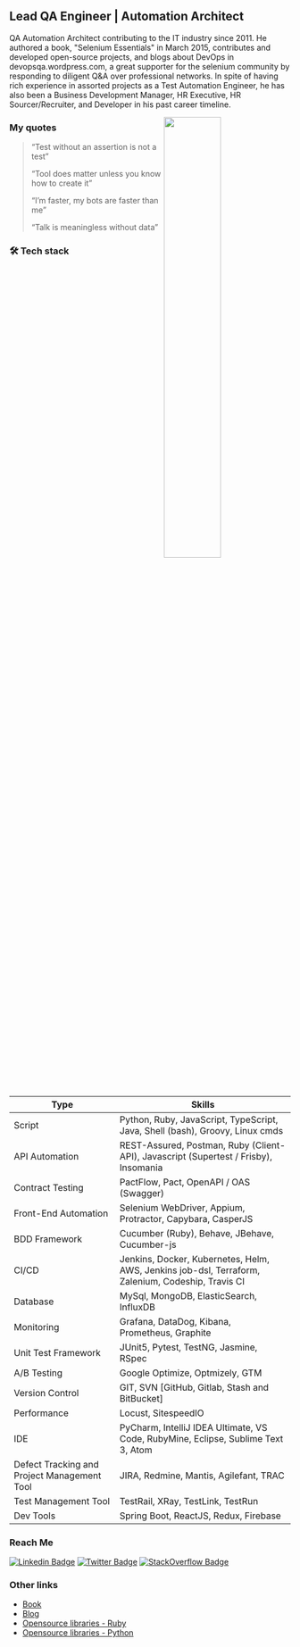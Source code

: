 ## Lead QA Engineer | Automation Architect

QA Automation Architect contributing to the IT industry since 2011. He authored a book, "Selenium Essentials" in March 2015, contributes and developed open-source projects, and blogs about DevOps in devopsqa.wordpress.com, a great supporter for the selenium community by responding to diligent Q&A over professional networks. In spite of having rich experience in assorted projects as a Test Automation Engineer, he has also been a Business Development Manager, HR Executive, HR Sourcer/Recruiter, and Developer in his past career timeline.

<img align='right' width=45% src="https://github-readme-stats.vercel.app/api?username=prashanth-sams&show_icons=true">


### **My quotes**
> “Test without an assertion is not a test”
>
> “Tool does matter unless you know how to create it”
>
> “I’m faster, my bots are faster than me”
>
> “Talk is meaningless without data”

### 🛠️ Tech stack

| Type         | Skills            |
| -------------- | ---------          |
| Script    | Python, Ruby, JavaScript, TypeScript, Java, Shell (bash), Groovy, Linux cmds |
| API Automation    | REST-Assured, Postman, Ruby (Client-API), Javascript (Supertest / Frisby), Insomania |
| Contract Testing    | PactFlow, Pact, OpenAPI / OAS (Swagger) |
| Front-End Automation    | Selenium WebDriver, Appium, Protractor, Capybara, CasperJS |
| BDD Framework    | Cucumber (Ruby), Behave, JBehave, Cucumber-js |
| CI/CD    | Jenkins, Docker, Kubernetes, Helm, AWS, Jenkins job-dsl, Terraform, Zalenium, Codeship, Travis CI |
| Database    | MySql, MongoDB, ElasticSearch, InfluxDB |
| Monitoring    | Grafana, DataDog, Kibana, Prometheus, Graphite |
| Unit Test Framework    | JUnit5, Pytest, TestNG, Jasmine, RSpec |
| A/B Testing | Google Optimize, Optmizely, GTM |
| Version Control    | GIT, SVN [GitHub, Gitlab, Stash and BitBucket] |
| Performance    | Locust, SitespeedIO |
| IDE    | PyCharm, IntelliJ IDEA Ultimate, VS Code, RubyMine, Eclipse, Sublime Text 3, Atom |
| Defect Tracking and Project Management Tool    | JIRA, Redmine, Mantis, Agilefant, TRAC |
| Test Management Tool    | TestRail, XRay, TestLink, TestRun |
| Dev Tools    | Spring Boot, ReactJS, Redux, Firebase |


### Reach Me
[![Linkedin Badge](https://img.shields.io/badge/-prashanthsams-blue?style=flat-square&logo=Linkedin&logoColor=white&link=https://www.linkedin.com/in/prashanth-sams-58208953/)](https://www.linkedin.com/in/prashanth-sams-58208953/) 
[![Twitter Badge](https://img.shields.io/badge/-prashanthsams-1ca0f1?style=flat-square&logo=twitter&logoColor=white&link=https://twitter.com/prashanthsams)](https://twitter.com/prashanthsams) 
[![StackOverflow Badge](https://img.shields.io/badge/-prashanthsams-2d2d2d?style=flat-square&logo=StackOverflow&logoColor=orange&link=https://stackoverflow.com/users/1482709/prashanth-sams)](https://stackoverflow.com/users/1482709/prashanth-sams) 

### Other links
- [Book](https://www.amazon.com/Selenium-Essentials-Prashanth-Sams-ebook/dp/B00VEH8MSU)
- [Blog](https://devopsqa.wordpress.com/)
- [Opensource libraries - Ruby](https://rubygems.org/profiles/prashanthsams)
- [Opensource libraries - Python](https://pypi.org/user/prashanthsams/)

